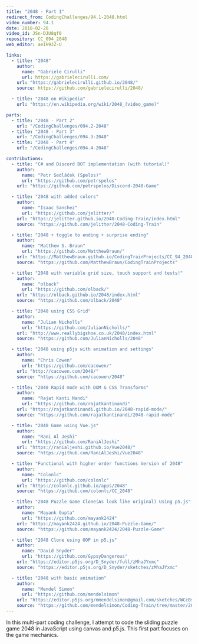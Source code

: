 ```yaml
---
title: "2048 - Part 1"
redirect_from: CodingChallenges/94.1-2048.html
video_number: 94.1
date: 2018-02-26
video_id: JSn-DJU8qf0
repository: CC_094_2048
web_editor: aeIk9JZ-U

links:
  - title: "2048"
    author:
      name: "Gabriele Cirulli"
      url: https://gabrielecirulli.com/
    url: "https://gabrielecirulli.github.io/2048/"
    source: https://github.com/gabrielecirulli/2048/

  - title: "2048 on Wikipedia"
    url: "https://en.wikipedia.org/wiki/2048_(video_game)"

parts:
  - title: "2048 - Part 2"
    url: "/CodingChallenges/094.2-2048"
  - title: "2048 - Part 3"
    url: "/CodingChallenges/094.3-2048"
  - title: "2048 - Part 4"
    url: "/CodingChallenges/094.4-2048"

contributions:
  - title: "C# and Discord BOT implementation (with tutorial)"
    author:
      name: "Petr Sedláček (Spelos)"
      url: "https://github.com/petrspelos"
    url: "https://github.com/petrspelos/Discord-2048-Game"

  - title: "2048 with added colors"
    author:
      name: "Isaac Sanchez"
      url: "https://github.com/jelitter/"
    url: "https://jelitter.github.io/2048-Coding-Train/index.html"
    source: "https://github.com/jelitter/2048-Coding-Train"

  - title: "2048 + toggle to ending + surprise ending"
    author:
      name: "Matthew S. Braun"
      url: "https://github.com/MatthewBraun/"
    url: "https://MatthewBraun.github.io/CodingTrainProjects/CC_94_2048/index.html"
    source: "https://github.com/MatthewBraun/CodingTrainProjects"

  - title: "2048 with variable grid size, touch support and tests!"
    author:
      name: "olback"
      url: "https://github.com/olback/"
    url: "https://olback.github.io/2048/index.html"
    source: "https://github.com/olback/2048"

  - title: "2048 using CSS Grid"
    author:
      name: "Julian Nicholls"
      url: "https://github.com/JulianNicholls/"
    url: "http://www.reallybigshoe.co.uk/2048/index.html"
    source: "https://github.com/JulianNicholls/2048"

  - title: "2048 using p5js with animation and settings"
    author:
      name: "Chris Cowen"
      url: "https://github.com/cacowen/"
    url: "http://cacowen.com/2048/"
    source: "https://github.com/cacowen/2048"

  - title: "2048 Rapid mode with DOM & CSS Transforms"
    author:
      name: "Rajat Kanti Nandi"
      url: "https://github.com/rajatkantinandi"
    url: "https://rajatkantinandi.github.io/2048-rapid-mode/"
    source: "https://github.com/rajatkantinandi/2048-rapid-mode"

  - title: "2048 Game using Vue.js"
    author:
      name: "Rani Al Jeshi"
      url: "https://github.com/RaniAlJeshi"
    url: "https://ranialjeshi.github.io/Vue2048/"
    source: "https://github.com/RaniAlJeshi/Vue2048"

  - title: "Functional with higher order functions Version of 2048"
    author:
      name: "Colonlc"
      url: "https://github.com/colonlc"
    url: "https://colonlc.github.io/apps/2048"
    source: "https://github.com/colonlc/CC_2048"

  - title: "2048 Puzzle Game Clone(As look like original) Using p5.js"
    author:
      name: "Mayank Gupta"
      url: "https://github.com/mayank2424"
    url: "https://mayank2424.github.io/2048-Puzzle-Game/"
    source: "https://github.com/mayank2424/2048-Puzzle-Game"

  - title: "2048 Clone using OOP in p5.js"
    author:
      name: "David Snyder"
      url: "https://github.com/GypsyDangerous"
    url: "https://editor.p5js.org/D_Snyder/full/zMhaJYxmc"
    source: "https://editor.p5js.org/D_Snyder/sketches/zMhaJYxmc"

  - title: "2048 with basic animation"
    author:
      name: "Mendel Simon"
      url: "https://github.com/mendelsimon"
    url: "https://editor.p5js.org/mmendelsimon@gmail.com/sketches/WCcBsMqNC"
    source: "https://github.com/mendelsimon/Coding-Train/tree/master/2048"
---
```


In this multi-part coding challenge, I attempt to code the sliding puzzle game 2048 in JavaScript using canvas and p5.js. This first part focuses on the game mechanics.
